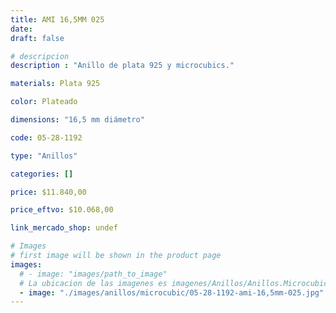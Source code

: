 ```yaml
---
title: AMI 16,5MM 025
date: 
draft: false

# descripcion
description : "Anillo de plata 925 y microcubics."

materials: Plata 925

color: Plateado

dimensions: "16,5 mm diámetro"

code: 05-28-1192

type: "Anillos"

categories: []

price: $11.840,00

price_eftvo: $10.068,00

link_mercado_shop: undef

# Images
# first image will be shown in the product page
images:
  # - image: "images/path_to_image"
  # La ubicacion de las imagenes es imagenes/Anillos/Anillos.Microcubic/05-28-1192-ami-16,5mm-025
  - image: "./images/anillos/microcubic/05-28-1192-ami-16,5mm-025.jpg"
---
```

